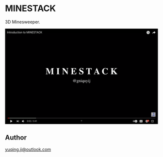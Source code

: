 # MINESTACK

3D Minesweeper.

[![introduction to minestack](./cover.png)](https://www.youtube.com/watch?v=cfZS67XCwYc "Introduction to MINESTACK")

## Author

yuqing.ji@outlook.com